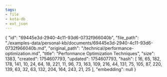 ```yaml
---
tags:
- file
- kota-db
- ext_json
---
```

{
  "id": "69445e3d-2940-4c11-93d6-0732f966040b",
  "file_path": "./examples-data/personal-kb/documents/69445e3d-2940-4c11-93d6-0732f966040b.md",
  "original_path": "/technical/performance-optimization.md",
  "title": "Performance Optimization Techniques",
  "size": 1383,
  "created": 1754607793,
  "updated": 1754607793,
  "hash": [
    16,
    65,
    182,
    178,
    141,
    10,
    24,
    64,
    18,
    221,
    11,
    96,
    73,
    163,
    109,
    216,
    44,
    131,
    75,
    105,
    87,
    220,
    139,
    63,
    32,
    63,
    132,
    204,
    164,
    243,
    21,
    25
  ],
  "embedding": null
}